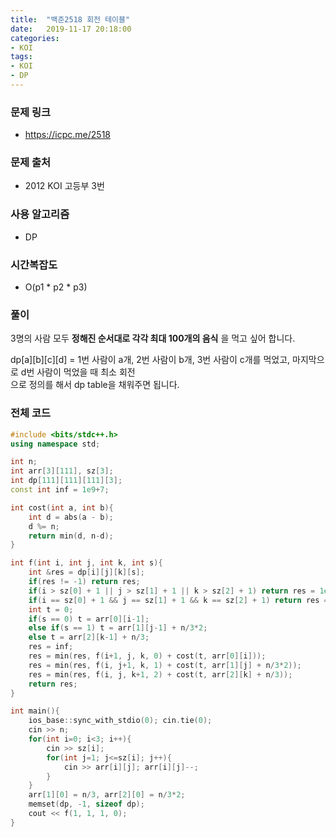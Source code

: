 ```yaml
---
title:  "백준2518 회전 테이블"
date:   2019-11-17 20:18:00
categories:
- KOI
tags:
- KOI
- DP
---
```


### 문제 링크
* https://icpc.me/2518

### 문제 출처
* 2012 KOI 고등부 3번

### 사용 알고리즘
* DP

### 시간복잡도
* O(p1 * p2 * p3)

### 풀이
3명의 사람 모두 **정해진 순서대로 각각 최대 100개의 음식** 을 먹고 싶어 합니다.

dp[a][b][c][d] = 1번 사람이 a개, 2번 사람이 b개, 3번 사람이 c개를 먹었고, 마지막으로 d번 사람이 먹었을 때 최소 회전<br>
으로 정의를 해서 dp table을 채워주면 됩니다.

### 전체 코드
```cpp
#include <bits/stdc++.h>
using namespace std;

int n;
int arr[3][111], sz[3];
int dp[111][111][111][3];
const int inf = 1e9+7;

int cost(int a, int b){
    int d = abs(a - b);
    d %= n;
    return min(d, n-d);
}

int f(int i, int j, int k, int s){
    int &res = dp[i][j][k][s];
    if(res != -1) return res;
    if(i > sz[0] + 1 || j > sz[1] + 1 || k > sz[2] + 1) return res = 1e9;
    if(i == sz[0] + 1 && j == sz[1] + 1 && k == sz[2] + 1) return res = 0;
    int t = 0;
    if(s == 0) t = arr[0][i-1];
    else if(s == 1) t = arr[1][j-1] + n/3*2;
    else t = arr[2][k-1] + n/3;
    res = inf;
    res = min(res, f(i+1, j, k, 0) + cost(t, arr[0][i]));
    res = min(res, f(i, j+1, k, 1) + cost(t, arr[1][j] + n/3*2));
    res = min(res, f(i, j, k+1, 2) + cost(t, arr[2][k] + n/3));
    return res;
}

int main(){
    ios_base::sync_with_stdio(0); cin.tie(0);
    cin >> n;
    for(int i=0; i<3; i++){
        cin >> sz[i];
        for(int j=1; j<=sz[i]; j++){
            cin >> arr[i][j]; arr[i][j]--;
        }
    }
    arr[1][0] = n/3, arr[2][0] = n/3*2;
    memset(dp, -1, sizeof dp);
    cout << f(1, 1, 1, 0);
}
```
